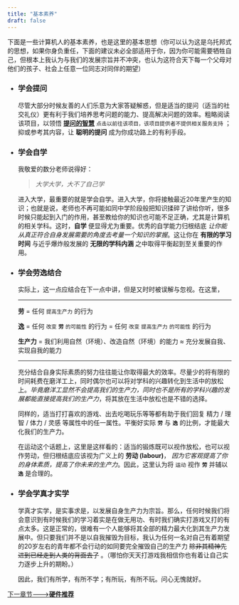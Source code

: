 ```yaml
---
title: "基本素养"
draft: false
---
```


下面是一些计算机人的基本素养，也是这里的基本思想（你可以认为这是乌托邦式的思想，如果你身负重任，下面的建议未必全部适用于你，因为你可能需要牺牲自己，但根本上我认为与我们的发展宗旨并不冲突，也认为这符合天下每一个父母对他们的孩子、社会上任意一位同志对同伴的期望）

* ### **学会提问**
    
    尽管大部分时候友善的人们乐意为大家答疑解惑，但是适当的提问（适当的社交礼仪）更有利于我们培养思考问题的能力、提高解决问题的效率。粗略阅读该项目，以领悟 [**提问的智慧**](http://git.io/how2ask) `点击以前往该项目，该项目提供者不提供相关服务支持` ；抑或参考其内容，让 **聪明的提问** 成为你成功路上的有利手段。

* ### **学会自学**

    我敬爱的数分老师说得好：

    > *大学大学，大不了自己学*

    进入大学，最重要的就是学会自学。进入大学，你将接触最近20年里产生的知识；也就是说，老师也不再可能如同中学阶段般把知识揉碎了讲给你听，很多时候只能起到入门的作用，甚至教给你的知识也可能不足正确，尤其是计算机的相关学科。这时，**自学** 便显得尤为重要。优秀的自学能力归根结底 *让你能从真正符合自身发展需要的角度去考量一个知识的掌握*。这让你在 **有限的学习时间** 与近乎爆炸般发展的 **无限的学科内涵** 之中取得平衡起到至关重要的作用。

* ### **学会劳逸结合**

    实际上，这一点应结合在下一点中讲，但是又时时被误解与忽视。在这里，

    ***

    **劳** = 任何 `提高生产力` 的行为
    
    **逸** = 任何 `改变` **`劳`** `的可能性` 的行为 = 任何 `改变` `提高生产力` `的可能性` 的行为

    **生产力** = 我们利用自然（环境）、改造自然（环境）的能力 ≈ 充分发展自我、实现自我的能力
    
    ***

    充分结合自身实际素质的努力往往能让你取得最大的效率。尽量少的将有限的时间耗费在磨洋工上，同时偶尔也可以将对学科的兴趣转化到生活中的放松上。*毕竟磨洋工显然不会提高我们的生产力，同时也不是所有的学科兴趣的发展都能直接提高我们的生产力*，将其放在生活中放松也是不错的选择。

    同样的，适当打打喜欢的游戏、出去吃喝玩乐等等都有助于我们回复 精力 / 理智 / 体力 / 灵感 等属性中的任一属性。平衡好实际 **`劳`** 与 **`逸`** 的比例，才能最大化我们的生产力。
    
    在运动这个话题上，这里是这样看的：适当的锻炼既可以视作放松，也可以视作劳动，但归根结底应该视为广义上的 **劳动 (labour)**， *因为它客观提高了你的身体素质，提高了你未来的生产力*。因此，这里认为将 `运动` 视作 **`劳`** 并辅以 **`逸`** 是合理的。

* ### **学会学真才实学**

    学真才实学，是实事求是，以发展自身生产力为宗旨。那么，任何时候我们将会意识到有时候我们的学习着实是在做无用功、有时我们确实打游戏又打的有点太多。这是正常的，很难有一个人能够将其全部的精力最大化到其生产力发展中。但只要我们并不是以自我摧毁为目标，我认为任何一名对自己有着期望的20岁左右的青年都不会行动的如同要完全摧毁自己的生产力 ~~除非其精神先进到已经走到人类的背面去了~~ 。（哪怕你天天打游戏我相信你也有着让自己实力逐步上升的期盼。）
    
    因此，我们有所学，有所不学；有所玩，有所不玩。问心无愧就好。

[下一章节--->**硬件推荐**](./hardware.md)